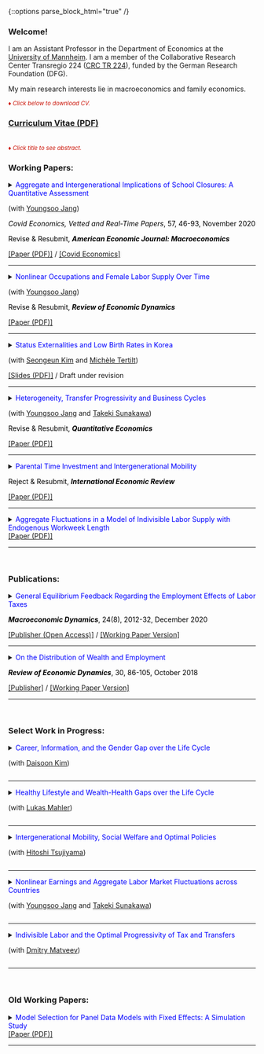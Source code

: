 {::options parse_block_html="true" /}

### Welcome!

I am an Assistant Professor in the Department of Economics at the [University of Mannheim](https://www.vwl.uni-mannheim.de/en/). I am a member of the Collaborative Research Center Transregio 224 ([CRC TR 224](https://www.crctr224.de/en/about)), funded by the German Research Foundation (DFG).

My main research interests lie in macroeconomics and family economics.

<font color="scarlet"><i><small>&diams; Click below to download CV.</small></i></font> 
### [Curriculum Vitae (PDF)](CV.pdf)

<br>
<font color="scarlet"><i><small>&diams; Click title to see abstract.</small></i></font>  

### Working Papers:
<details>
  <summary markdown="span"><font color="blue">Aggregate and Intergenerational Implications of School Closures: A Quantitative Assessment</font>
    
  (with <a href="https://sites.google.com/site/youngsoojangecon/" target="_blank">Youngsoo Jang</a>)
  
  <font color="black"><i>Covid Economics, Vetted and Real-Time Papers</i>, 57, 46-93, November 2020</font>
  
  <font color="black">Revise & Resubmit, <b><i>American Economic Journal: Macroeconomics</i></b></font></summary>
  
  | **Abstract**          |
  |:---------------------------|
  | This paper quantitatively investigates the macroeconomic and distributional consequences of school closures through intergenerational channels in the medium- and long-term. The model economy is a dynastic overlapping generations general equilibrium model in which schools, in the form of public education investments, complement parental investments in producing children's human capital. We find that unexpected school closure shocks have moderate long-lasting adverse effects on macroeconomic aggregates and reduce intergenerational mobility, especially among older children. Lower substitutability between public and parental investments induces larger damages in the aggregate economy and overall incomes of the affected children, while mitigating negative impacts on intergenerational mobility. |
  
 </details>
 <a href="https://minchulyum.github.io/papers/JY_SchoolClosure_v3a.pdf" target="_blank"><u>[Paper (PDF)]</u></a> / <a href="https://cepr.org/file/9988/download?token=NqOyq6ZR" target="_blank"><u>[Covid Economics]</u></a>
 
----
<details>
  <summary markdown="span"><font color="blue">Nonlinear Occupations and Female Labor Supply Over Time</font>
    
  (with <a href="https://sites.google.com/site/youngsoojangecon/" target="_blank">Youngsoo Jang</a>)
  
  <font color="black">Revise & Resubmit, <b><i>Review of Economic Dynamics</i></b></font></summary>
    
  | **Abstract**          |
  |:---------------------------|
  | Long hours worked for higher returns and higher returns for longer hours worked are common to many occupations, namely, nonlinear occupations (Goldin 2014). Over the last four decades, both the share and the relative wage premium of nonlinear occupations have been increasing. Females have been facing rising experience premiums, especially in nonlinear occupations. To quantitatively explore how these changes have affected the female labor supply over time, we build a quantitative, dynamic general equilibrium model of occupational choice and labor supply at both the extensive and intensive margins. A decomposition analysis finds that rising experience premiums, especially in nonlinear occupations, and technical change that is biased towards nonlinear occupations are important in explaining the intensive margin of female labor supply, which has continued to increase even in the recent period, during which female employment has stagnated. Finally, a counterfactual experiment suggests that if the barrier aspects of nonlinearities had gradually vanished, female employment would have been considerably higher at the expense of significantly lower labor supply at the intensive margin. |
  
 </details>
 <a href="https://minchulyum.github.io/papers/JY_NLOccFemaleLS_v5.pdf" target="_blank"><u>[Paper (PDF)]</u></a> 
 
 ----
 <details>
  <summary markdown="span"><font color="blue">Status Externalities and Low Birth Rates in Korea</font>
    
  (with <a href="https://sites.google.com/site/sekimphd/" target="_blank">Seongeun Kim</a> and <a href="http://tertilt.vwl.uni-mannheim.de/" target="_blank">Michèle Tertilt</a>)</summary>
    
  | **Abstract**          |
  |:---------------------------|
  | East Asians, especially South Koreans, are apparently preoccupied with their children’s education – most children spend time in expensive private institutes and cram schools in the evening and on weekends. At the same time, South Korea currently has the lowest total fertility rate in the world. In this paper we propose a theory with status externality and endogenous fertility that connect these two facts. Using a quantitative heterogeneous-agent model with status externality calibrated to the recent Korean economy, we first find that fertility would be 16% higher in the absence of the status externality. We then explore how government interventions affect fertility and welfare from both positive and normative perspectives. The optimal policy maximizing the current generation’s welfare by addressing the externality-induced distortions is the mixture of an education investment tax rate of 12% and a moderate size of pro-natal transfers. We also highlight the importance of externality feedback in our optimal policy result and their repercussions for the future generations. |
  
 </details>
 <a href="https://minchulyum.github.io/papers/GenderFamilyEcon_Nov2020.pdf" target="_blank"><u>[Slides (PDF)]</u></a> / Draft under revision
 
 ----
 <details>
  <summary markdown="span"><font color="blue">Heterogeneity, Transfer Progressivity and Business Cycles</font>
    
  (with <a href="https://sites.google.com/site/youngsoojangecon/" target="_blank">Youngsoo Jang</a> and <a href="https://tkksnk.github.io/" target="_blank">Takeki Sunakawa</a>)
  
  <font color="black">Revise & Resubmit, <b><i>Quantitative Economics</i></b></font></summary>
    
  | **Abstract**          |
  |:---------------------------|
  | This paper studies how transfer progressivity influences aggregate fluctuations when interacted with household heterogeneity. Using a simple static model of the extensive margin labor supply, we analytically characterize how transfer progressivity influences differential labor supply responses to aggregate conditions across heterogeneous households. We then build a quantitative dynamic general equilibrium model with both idiosyncratic and aggregate productivity shocks and show that the model delivers moderately procyclical average labor productivity and a large cyclical volatility of aggregate hours relative to output. Counterfactual exercises show that redistributive policies have very different implications for aggregate fluctuations, depending on whether tax progressivity or transfer progressivity is used. We provide empirical evidence on the heterogeneity of employment responses across the wage distribution, which supports the key model mechanism. |
    
 </details>
 <a href="https://minchulyum.github.io/papers/HAT_Rev_v3.pdf" target="_blank"><u>[Paper (PDF)]</u></a>
 
 ----
 <details>
  <summary markdown="span"><font color="blue">Parental Time Investment and Intergenerational Mobility</font>
  
  <font color="black">Reject & Resubmit, <b><i>International Economic Review</i></b></font></summary>
    
  | **Abstract**          |
  |:---------------------------|
  | This paper constructs a quantitative model of intergenerational mobility in which lifetime income mobility is shaped by various channels including parental time investments in children. The calibrated model delievers positive educational gradients in parental time investment, as observed in the data, and also successfully accounts for untargeted distributional aspects of income mobility, captured in the income quintile transition matrix. The model implies that removing the positive educational gradients in parental time investment during the whole childhood would reduce intergenerational income persistence nearly by 40 percent. Policy experiments suggest that subsidies to childhood investments that can diminish positive educational gradients in parental time investments would increase intergenerational mobility, and that there are better ways of subsidizing investments to achieve greater mobility in terms of aggregate output and welfare. |
  
 </details>
 <a href="https://minchulyum.github.io/papers/ParentalTimeIntergenMobility_Rev3.pdf" target="_blank"><u>[Paper (PDF)]</u></a>
 
 ---- 
 <details>
  <summary markdown="span"><font color="blue">Aggregate Fluctuations in a Model of Indivisible Labor Supply with Endogenous Workweek Length</font></summary>
    
  | **Abstract**          |
  |:---------------------------|
  | This paper studies aggregate fluctuations in a simple extension of the classical indivisible labor supply model of Rogerson (1988) and Hansen (1985). The model allows a firm to choose hours as well as employment in the presence of a nonlinear mapping from hours worked to labor services and employment adjustment costs. Households take as given state-dependent hours per worker, which are optimally chosen by the firm, and make intertemporal labor supply decisions along the extensive margin. Although the model does not explicitly allow households to choose desired hours worked, the preference parameter governing the intensive margin Frisch elasticity of households shapes aggregate labor market fluctuations along both intensive and extensive margins, in contrast to pure indivisible labor models. |
  
 </details>
 <a href="https://minchulyum.github.io/papers/IndivisibleLaborStateDepHours_v3_revised.pdf"><u>[Paper (PDF)]</u></a>
 
 ---- 
 <br>
 
### Publications:

<details>
  <summary markdown="span"><font color="blue">General Equilibrium Feedback Regarding the Employment Effects of Labor Taxes</font>
    
  <font color="black"><b><i>Macroeconomic Dynamics</i></b>, 24(8), 2012-32, December 2020</font></summary>
  
  | **Abstract**          |
  |:---------------------------|
  | A higher labor tax rate increases the equilibrium real interest rate and reduces the equilibrium wage in a heterogeneous-agent model with endogenous savings and indivisible labor supply decisions. I show that these general equilibrium (GE) adjustments, in particular of the real interest rate, reinforce the negative employment impact of higher labor taxes. However, the representative-agent version of the model, which generates similar aggregate employment responses to labor tax changes, implies that GE feedback is neutral. The cross-country panel data reveal that the negative association between labor tax rates and the extensive margin labor supply is significantly and robustly weaker in small open economies where the interest rate is less tightly linked to domestic circumstances. This empirical evidence supports the transmission mechanism of labor tax changes for employment in the heterogeneous-agent model. |
  
  </details>
  <a href="https://www.cambridge.org/core/journals/macroeconomic-dynamics/article/general-equilibrium-feedback-regarding-the-employment-effects-of-labor-taxes/272B245BF35356A10062609E215D545D" target="_blank"><u>[Publisher (Open Access)]</u></a> / <a href="https://minchulyum.github.io/papers/EmpTaxGE_revised_final_combined.pdf" target="_blank"><u>[Working Paper Version]</u></a>
  
  ----
  <details>
  <summary markdown="span"><font color="blue">On the Distribution of Wealth and Employment</font>
    
  <font color="black"><b><i>Review of Economic Dynamics</i></b>, 30, 86-105, October 2018</font></summary>
  
  | **Abstract**          |
  |:---------------------------|
  | In the United States, the employment rate is nearly flat across wealth quintiles with the exception of the first quintile. Correlations between wealth and employment are close to zero or moderately positive. However, incomplete markets models with a standard utility function counterfactually generate a strongly negative relationship between wealth and employment. Using a fairly standard incomplete markets model calibrated to match the distribution of wealth, I find that government transfers and capital income taxation increase the (non-targeted) correlations between wealth and employment substantially, bringing the model closer to the data. As the model's fit with the distribution of wealth and employment improves, I find that the precautionary motive of labor supply is mitigated, thereby raising aggregate labor supply elasticities substantially. |
  
  </details>
  <a href="https://www.sciencedirect.com/science/article/pii/S1094202518301613" target="_blank"><u>[Publisher]</u></a> / <a href="https://minchulyum.github.io/papers/WealthEmp_final.pdf" target="_blank"><u>[Working Paper Version]</u></a>
  
  ----
<br>

### Select Work in Progress:
<details>
  <summary markdown="span"><font color="blue">Career, Information, and the Gender Gap over the Life Cycle</font>
  
  (with [Daisoon Kim](https://sites.google.com/site/fatherofseoyoon/))</summary>
  
 </details>
 
 ----
 
<details>
  <summary markdown="span"><font color="blue">Healthy Lifestyle and Wealth-Health Gaps over the Life Cycle</font>
  
  (with [Lukas Mahler](https://gess.uni-mannheim.de/doctoral-programs/economics-cdse/students/people/show/lukas-mahler.html))</summary>
  
 </details>
 
 ----
 
<details>
  <summary markdown="span"><font color="blue">Intergenerational Mobility, Social Welfare and Optimal Policies</font>
  
  (with [Hitoshi Tsujiyama](https://sites.google.com/site/hitoshitsujiyama/))</summary>
  
 </details>
 
 ----
 
 <details>
  <summary markdown="span"><font color="blue">Nonlinear Earnings and Aggregate Labor Market Fluctuations across Countries</font>
  
  (with [Youngsoo Jang](https://sites.google.com/site/youngsoojangecon/) and [Takeki Sunakawa](https://tkksnk.github.io/))</summary>
  
 </details>
 
 ----
 
 <details>
  <summary markdown="span"><font color="blue">Indivisible Labor and the Optimal Progressivity of Tax and Transfers</font>
  
  (with [Dmitry Matveev](https://www.sites.google.com/site/dimitrymatveev/))</summary>
  
 </details>
 
 ----
 <br>
 
### Old Working Papers:
<details>
  <summary markdown="span"><font color="blue">Model Selection for Panel Data Models with Fixed Effects: A Simulation Study</font>
  <br><a href="https://minchulyum.github.io/papers/ModelSelectionFE_v3_Short.pdf" target="_blank"><u>[Paper (PDF)]</u></a> </summary>
  
  | **Abstract**          |
  |:---------------------------|
  | This study considers model selection criteria, such as the Akaike's Information Criterion (AIC), the corrected Akaike's Information Criterion (AICc), and the Bayesian Information Criterion (BIC), for panel data models with fixed effects. Applying these information criteria to fixed effects panel models is not a trivial matter due to the incidental parameters problem that might adversely affect their practical performance, especially when it comes to short panel data. Monte Carlo experiments suggest that the information criteria are quite successful in selecting the true model. In particular, the AICc and the AIC operate successfully unless a time dimension is extremely small. |
  
 </details>
 
 ----
